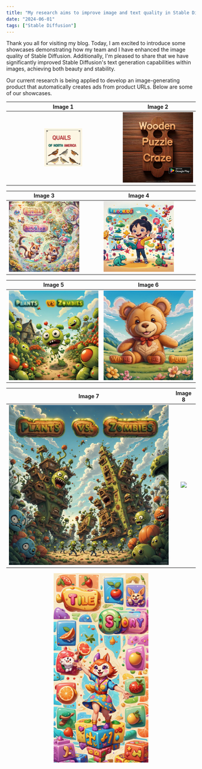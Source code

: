 ```yaml
---
title: "My research aims to improve image and text quality in Stable Diffusion"
date: "2024-06-01"
tags: ["Stable Diffusion"]
---
```


Thank you all for visiting my blog. Today, I am excited to introduce some showcases demonstrating how my team and I have enhanced the image quality of Stable Diffusion. Additionally, I'm pleased to share that we have significantly improved Stable Diffusion's text generation capabilities within images, achieving both beauty and stability.

Our current research is being applied to develop an image-generating product that automatically creates ads from product URLs. Below are some of our showcases.

|       Image 1       |       Image 2       |
|:-------------------:|:-------------------:|
|  <center> <img src="1.png" width="35%"></center>   |   <center><img src="2.webp" width="100%"></center>  |

|       Image 3       |       Image 4       |
|:-------------------:|:-------------------:|
|   <center><img src="3.webp" width="100%"></center>   |   <center><img src="4.jpg" width="65%"></center>  |

|       Image 5       |       Image 6       |
|:-------------------:|:-------------------:|
|   <center><img src="5.jpg" width="100%"></center>   |   <center><img src="6.jpg" width="100%"></center>  |

|       Image 7       |       Image 8       |
|:-------------------:|:-------------------:|
|   <center><img src="7.webp" width="100%"></center>   |   <center><img src="8.png" width="40%"></center>  |

<center>
<img src="9.webp" width="50%">
</center>
